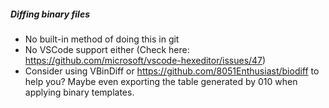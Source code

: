 ##### Diffing binary files
- No built-in method of doing this in git
- No VSCode support either (Check here: https://github.com/microsoft/vscode-hexeditor/issues/47)
- Consider using VBinDiff or https://github.com/8051Enthusiast/biodiff to help you? Maybe even exporting the table generated by 010 when applying binary templates.

